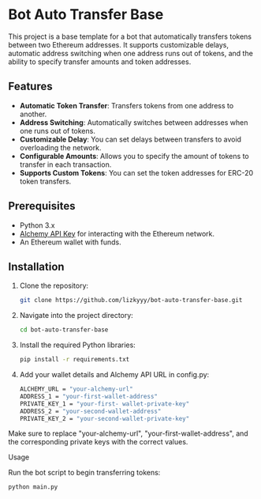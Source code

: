 # Bot Auto Transfer Base

This project is a base template for a bot that automatically transfers tokens between two Ethereum addresses. It supports customizable delays, automatic address switching when one address runs out of tokens, and the ability to specify transfer amounts and token addresses.

## Features

- **Automatic Token Transfer**: Transfers tokens from one address to another.
- **Address Switching**: Automatically switches between addresses when one runs out of tokens.
- **Customizable Delay**: You can set delays between transfers to avoid overloading the network.
- **Configurable Amounts**: Allows you to specify the amount of tokens to transfer in each transaction.
- **Supports Custom Tokens**: You can set the token addresses for ERC-20 token transfers.

## Prerequisites

- Python 3.x
- [Alchemy API Key](https://www.alchemy.com) for interacting with the Ethereum network.
- An Ethereum wallet with funds.

## Installation

1. Clone the repository:
   ```bash
   git clone https://github.com/lizkyyy/bot-auto-transfer-base.git

2. Navigate into the project directory:
   ```bash
   cd bot-auto-transfer-base


3. Install the required Python libraries:
   ```bash
   pip install -r requirements.txt


4. Add your wallet details and Alchemy API URL in config.py:
   ```bash
   ALCHEMY_URL = "your-alchemy-url"
   ADDRESS_1 = "your-first-wallet-address"
   PRIVATE_KEY_1 = "your-first- wallet-private-key"
   ADDRESS_2 = "your-second-wallet-address"
   PRIVATE_KEY_2 = "your-second-wallet-private-key"

Make sure to replace "your-alchemy-url", "your-first-wallet-address", and the corresponding private keys with the correct values.

Usage

Run the bot script to begin transferring tokens:
   ```bash
   python main.py
